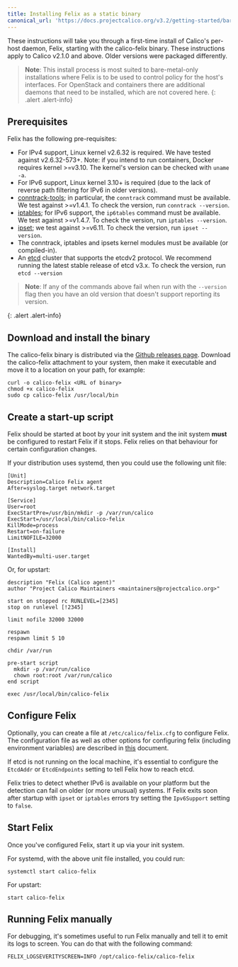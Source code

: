 ```yaml
---
title: Installing Felix as a static binary
canonical_url: 'https://docs.projectcalico.org/v3.2/getting-started/bare-metal/installation'
---
```


These instructions will take you through a first-time install of
Calico's per-host daemon, Felix, starting with the calico-felix binary.
These instructions apply to Calico v2.1.0 and above.  Older versions
 were packaged differently.

> **Note**: This install process is most suited to bare-metal-only
> installations where Felix is to be used to control policy for the
> host's interfaces. For OpenStack and containers there are
> additional daemons that need to be installed, which are not
> covered here.
{: .alert .alert-info}


## Prerequisites

Felix has the following pre-requisites:

-   For IPv4 support, Linux kernel v2.6.32 is required. We have tested
    against v2.6.32-573+. Note: if you intend to run containers, Docker
    requires kernel >=v3.10. The kernel's version can be checked with
    `uname -a`.
-   For IPv6 support, Linux kernel 3.10+ is required (due to the lack of
    reverse path filtering for IPv6 in older versions).
-   [conntrack-tools](http://conntrack-tools.netfilter.org/); in
    particular, the `conntrack` command must be available. We test
    against >=v1.4.1. To check the version, run `conntrack --version`.
-   [iptables](http://www.netfilter.org/projects/iptables/index.html);
    for IPv6 support, the `ip6tables` command must be available. We test
    against >=v1.4.7. To check the version, run `iptables --version`.
-   [ipset](http://ipset.netfilter.org/); we test against >=v6.11. To
    check the version, run `ipset --version`.
-   The conntrack, iptables and ipsets kernel modules must be available
    (or compiled-in).
-   An [etcd](https://github.com/coreos/etcd/releases/) cluster that
    supports the etcdv2 protocol.  We recommend running the latest
    stable release of etcd v3.x. To check the version, run
    `etcd --version`

> **Note**: If any of the commands above fail when run with the `--version`
> flag then you have an old version that doesn't support reporting
> its version.
>
{: .alert .alert-info}


## Download and install the binary

The calico-felix binary is distributed via the
[Github releases page](https://github.com/projectcalico/felix/releases).
Download the calico-felix attachment to your system, then make it executable
and move it to a location on your path, for example:

    curl -o calico-felix <URL of binary>
    chmod +x calico-felix
    sudo cp calico-felix /usr/local/bin

## Create a start-up script

Felix should be started at boot by your init system and the init system
**must** be configured to restart Felix if it stops. Felix relies on
that behaviour for certain configuration changes.

If your distribution uses systemd, then you could use the following unit
file:

    [Unit]
    Description=Calico Felix agent
    After=syslog.target network.target

    [Service]
    User=root
    ExecStartPre=/usr/bin/mkdir -p /var/run/calico
    ExecStart=/usr/local/bin/calico-felix
    KillMode=process
    Restart=on-failure
    LimitNOFILE=32000

    [Install]
    WantedBy=multi-user.target

Or, for upstart:

    description "Felix (Calico agent)"
    author "Project Calico Maintainers <maintainers@projectcalico.org>"

    start on stopped rc RUNLEVEL=[2345]
    stop on runlevel [!2345]

    limit nofile 32000 32000

    respawn
    respawn limit 5 10

    chdir /var/run

    pre-start script
      mkdir -p /var/run/calico
      chown root:root /var/run/calico
    end script

    exec /usr/local/bin/calico-felix

## Configure Felix


Optionally, you can create a file at `/etc/calico/felix.cfg` to
configure Felix. The configuration file as well as other options for
configuring felix (including environment variables) are described in
[this]({{site.baseurl}}/{{page.version}}/reference/felix/configuration) document.

If etcd is not running on the local machine, it's essential to configure
the `EtcdAddr` or `EtcdEndpoints` setting to tell Felix how to reach
etcd.

Felix tries to detect whether IPv6 is available on your platform but
the detection can fail on older (or more unusual) systems.  If Felix
exits soon after startup with `ipset` or `iptables` errors try
setting the `Ipv6Support` setting to `false`.

## Start Felix

Once you've configured Felix, start it up via your init system.

For systemd, with the above unit file installed, you could run:

    systemctl start calico-felix

For upstart:

    start calico-felix

## Running Felix manually

For debugging, it's sometimes useful to run Felix manually and tell it
to emit its logs to screen. You can do that with the following command:

    FELIX_LOGSEVERITYSCREEN=INFO /opt/calico-felix/calico-felix
